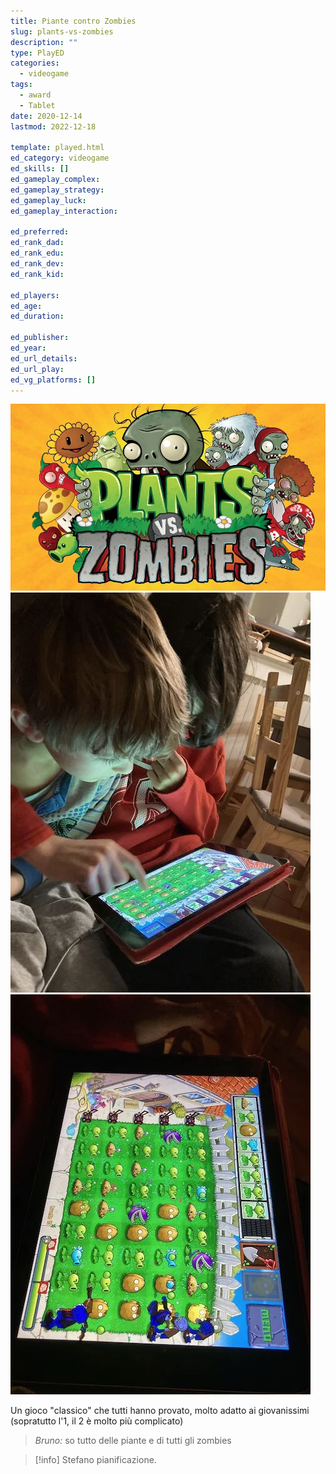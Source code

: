 ```yaml
---
title: Piante contro Zombies
slug: plants-vs-zombies
description: ""
type: PlayED
categories:
  - videogame
tags:
  - award
  - Tablet
date: 2020-12-14
lastmod: 2022-12-18

template: played.html
ed_category: videogame
ed_skills: []
ed_gameplay_complex: 
ed_gameplay_strategy: 
ed_gameplay_luck: 
ed_gameplay_interaction: 

ed_preferred: 
ed_rank_dad: 
ed_rank_edu: 
ed_rank_dev: 
ed_rank_kid: 

ed_players: 
ed_age: 
ed_duration: 

ed_publisher: 
ed_year: 
ed_url_details: 
ed_url_play: 
ed_vg_platforms: []
---
```


![](../../assets/img/played/videogame/piante_vs_zombies.webp)
![](../../assets/img/played/videogame/piante_vs_zombies_2.webp)
![](../../assets/img/played/videogame/piante_vs_zombies_3.webp)

Un gioco "classico" che tutti hanno provato, molto adatto ai giovanissimi (sopratutto l'1, il 2 è molto più complicato)

> *Bruno:* so tutto delle piante e di tutti gli zombies

> [!info] Stefano pianificazione.

